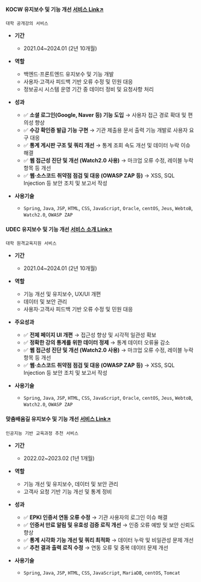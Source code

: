 #### KOCW 유지보수 및 기능 개선 [서비스 Link↗](https://www.kocw.net/)
`대학 공개강의 서비스`
  
- **기간**
  - 2021.04~2024.01 (2년 10개월) 

- **역할**
  - 백엔드·프론트엔드 유지보수 및 기능 개발
  - 사용자·고객사 피드백 기반 오류 수정 및 민원 대응
  - 정보공시 시스템 운영 기간 중 데이터 정비 및 요청사항 처리

- **성과**
  - ✅ **소셜 로그인(Google, Naver 등) 기능 도입** → 사용자 접근 경로 확대 및 편의성 향상
  - ✅ **수강 확인증 발급 기능 구현** → 기관 제출용 문서 출력 기능 개발로 사용자 요구 대응
  - ✅ **통계 게시판 구조 및 쿼리 개선** → 통계 조회 속도 개선 및 데이터 누락 이슈 해결
  - ✅ **웹 접근성 진단 및 개선 (Watch2.0 사용)** → 마크업 오류 수정, 레이블 누락 항목 등 개선
  - ✅ **웹·소스코드 취약점 점검 및 대응 (OWASP ZAP 등)** → XSS, SQL Injection 등 보안 조치 및 보고서 작성

- **사용기술**
  - `Spring`, `Java`, `JSP`, `HTML`, `CSS`, `JavaScript`, `Oracle`, `centOS`, `Jeus`, `WebtoB`, `Watch2.0`, `OWASP ZAP`
 

#### UDEC 유지보수 및 기능 개선 [서비스 소개 Link↗](http://kocw-n.xcache.kinxcdn.com/etc/resource/1.%20%ED%86%B5%ED%95%A9%20%EB%88%84%EB%A6%AC%EC%A7%91(%ED%99%88%ED%8E%98%EC%9D%B4%EC%A7%80)%20%EC%9D%B4%EC%9A%A9%20%EA%B0%80%EC%9D%B4%EB%93%9C_%EC%88%98%EC%A0%95.pdf)
`대학 원격교육지원 서비스`
  
- **기간**
  - 2021.04~2024.01 (2년 10개월) 

- **역할**
  - 기능 개선 및 유지보수, UX/UI 개편
  - 데이터 및 보안 관리
  - 사용자·고객사 피드백 기반 오류 수정 및 민원 대응

- **주요성과**
  - ✅ **전체 페이지 UI 개편** → 접근성 향상 및 시각적 일관성 확보  
  - ✅ **정확한 강의 통계를 위한 데이터 정제** → 통계 데이터 오류율 감소
  - ✅ **웹 접근성 진단 및 개선 (Watch2.0 사용)** → 마크업 오류 수정, 레이블 누락 항목 등 개선
  - ✅ **웹·소스코드 취약점 점검 및 대응 (OWASP ZAP 등)** → XSS, SQL Injection 등 보안 조치 및 보고서 작성

- **사용기술**
    - `Spring`, `Java`, `JSP`, `HTML`, `CSS`, `JavaScript`, `Oracle`, `centOS`, `Jeus`, `WebtoB`, `Watch2.0`, `OWASP ZAP`
 

#### 맞춤배움길 유지보수 및 기능 개선 [서비스 Link↗](https://cures.kr/)
`인공지능 기반 교육과정 추천 서비스`
  
- **기간**
  - 2022.02~2023.02 (1년 1개월) 

- **역할**
  - 기능 개선 및 유지보수, 데이터 및 보안 관리
  - 고객사 요청 기반 기능 개선 및 통계 정비

- **성과**
  - ✅ **EPKI 인증서 연동 오류 수정** → 기관 사용자의 로그인 이슈 해결
  - ✅ **인증서 만료 알림 및 유효성 검증 로직 개선** → 인증 오류 예방 및 보안 신뢰도 향상
  - ✅ **통계 시각화 기능 개선 및 쿼리 최적화** → 데이터 누락 및 비일관성 문제 개선
  - ✅ **추천 결과 출력 로직 수정** → 연동 오류 및 중복 데이터 문제 개선

- **사용기술**
  - `Spring`, `Java`, `JSP`, `HTML`, `CSS`, `JavaScript`, `MariaDB`, `centOS`, `Tomcat`
